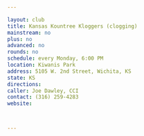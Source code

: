 ```yaml
---

layout: club
title: Kansas Kountree Kloggers (clogging)
mainstream: no
plus: no
advanced: no
rounds: no
schedule: every Monday, 6:00 PM
location: Kiwanis Park
address: 5105 W. 2nd Street, Wichita, KS
state: KS
directions: 
caller: Joe Dawley, CCI
contact: (316) 259-4283
website: 



---
```


